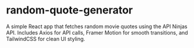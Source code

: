 # random-quote-generator
A simple React app that fetches random movie quotes using the API Ninjas API. Includes Axios for API calls, Framer Motion for smooth transitions, and TailwindCSS for clean UI styling.
